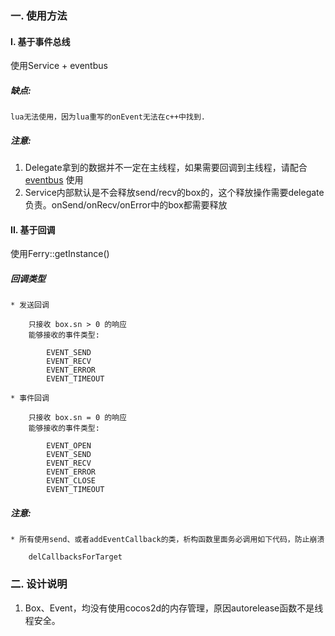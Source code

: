 ### 一. 使用方法

#### I. 基于事件总线

使用Service + eventbus

##### 缺点:
    lua无法使用，因为lua重写的onEvent无法在c++中找到.

##### 注意:
1. Delegate拿到的数据并不一定在主线程，如果需要回调到主线程，请配合 [eventbus](https://github.com/dantezhu/eventbus) 使用
2. Service内部默认是不会释放send/recv的box的，这个释放操作需要delegate负责。onSend/onRecv/onError中的box都需要释放

#### II. 基于回调

使用Ferry::getInstance()

##### 回调类型
    * 发送回调

        只接收 box.sn > 0 的响应
        能够接收的事件类型:
            
            EVENT_SEND
            EVENT_RECV
            EVENT_ERROR
            EVENT_TIMEOUT

    * 事件回调

        只接收 box.sn = 0 的响应
        能够接收的事件类型:

            EVENT_OPEN
            EVENT_SEND
            EVENT_RECV
            EVENT_ERROR
            EVENT_CLOSE
            EVENT_TIMEOUT

##### 注意:
    * 所有使用send、或者addEventCallback的类，析构函数里面务必调用如下代码，防止崩溃

        delCallbacksForTarget

### 二. 设计说明

1. Box、Event，均没有使用cocos2d的内存管理，原因autorelease函数不是线程安全。
